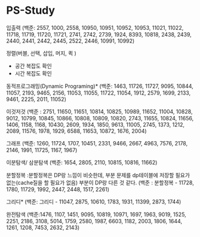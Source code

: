 # PS-Study

입출력
(백준: 2557, 1000, 2558, 10950, 10951, 10952, 10953, 11021, 11022, 11718, 11719, 11720, 11721, 2741, 2742, 2739, 1924, 8393, 10818, 2438, 2439, 2440, 2441, 2442, 2445, 2522, 2446, 10991, 10992)

정렬(버블, 선택, 삽입, 머지, 퀵 )
- 공간 복잡도 확인
- 시간 복잡도 확인

동적프로그래밍(Dynamic Programing)*
(백준: 1463, 11726, 11727, 9095, 10844, 11057, 2193, 9465, 2156, 11053, 11055, 11722, 11054, 1912, 2579, 1699, 2133, 9461, 2225, 2011, 11052)

이것저것
(백준 : 2751, 11650, 11651, 10814, 10825, 10989, 11652, 11004, 10828, 9012, 10799, 10845, 10866, 10808, 10809, 10820, 2743, 11655, 10824, 11656, 1406, 1158, 1168, 10430, 2609, 1934, 1850, 9613, 11005, 2745, 1373, 1212, 2089, 11576, 1978, 1929, 6588, 11653, 10872, 1676, 2004)

그래프 
(백준: 1260, 11724, 1707, 10451, 2331, 9466, 2667, 4963, 7576, 2178, 2146, 1991, 11725, 1167, 1967)

이분탐색/ 삼분탐색
(백준: 1654, 2805, 2110, 10815, 10816, 11662)

분할정복
:분할정복은 DP랑 느낌이 비슷한데, 부분 문제를 dp테이블에 저장할 필요가 없는(cache질을 할 필요가 없음) 부분이 DP랑 다른 것 같다.
(백준 : 분할정복 - 11728, 1780, 11729, 1992, 2447, 2448, 1517, 2261)

그리디*
(백준: 그리디 - 11047, 2875, 10610, 1783, 1931, 11399, 2873, 1744)

완전탐색
(백준:1476, 1107, 1451, 9095, 10819, 10971, 1697, 1963, 9019, 1525, 2251, 2186, 3108, 5014, 1759, 2580, 1987, 6603, 1182, 2003, 1806, 1644, 1261, 1208, 7453, 2632, 2143)
